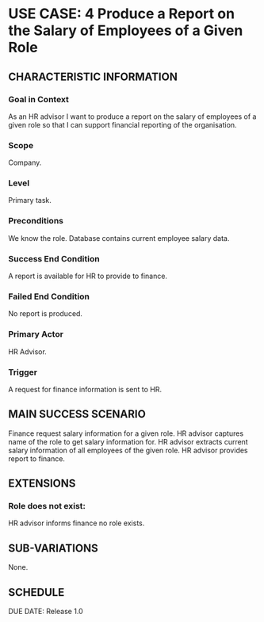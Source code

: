 # USE CASE: 4 Produce a Report on the Salary of Employees of a Given Role

## CHARACTERISTIC INFORMATION

### Goal in Context
As an HR advisor I want to produce a report on the salary of employees of a given role so that I can support financial reporting of the organisation.

### Scope
Company.

### Level
Primary task.

### Preconditions
We know the role. Database contains current employee salary data.

### Success End Condition
A report is available for HR to provide to finance.

### Failed End Condition
No report is produced.

### Primary Actor
HR Advisor.

### Trigger
A request for finance information is sent to HR.

## MAIN SUCCESS SCENARIO
Finance request salary information for a given role.
HR advisor captures name of the role to get salary information for.
HR advisor extracts current salary information of all employees of the given role.
HR advisor provides report to finance.

## EXTENSIONS
### Role does not exist:
HR advisor informs finance no role exists.
## SUB-VARIATIONS
None.

## SCHEDULE
DUE DATE: Release 1.0